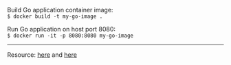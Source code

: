 Build Go application container image:  
`$ docker build -t my-go-image .`  

Run Go application on host port 8080:  
`$ docker run -it -p 8080:8080 my-go-image`  

---
Resource: [here](https://tutorialedge.net/docker/docker-for-go-developers/#a-simple-example) and [here](https://www.callicoder.com/docker-golang-image-container-example/)
